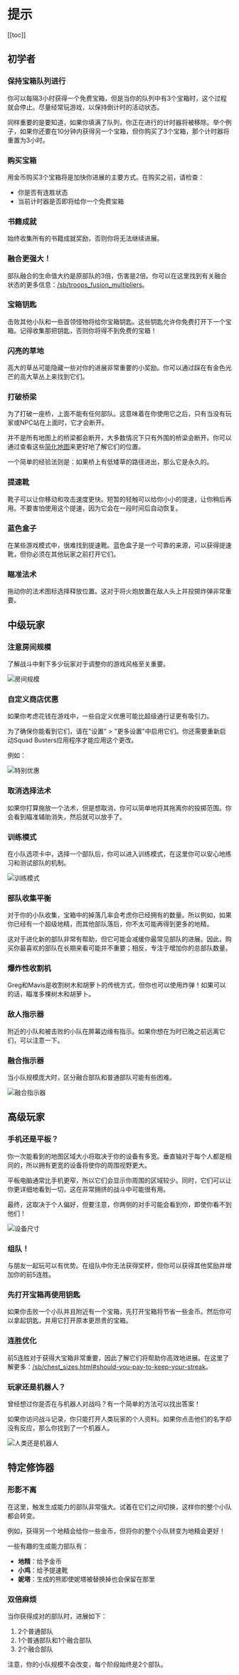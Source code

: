 # 提示

[[toc]]

## 初学者

### 保持宝箱队列进行

你可以每隔3小时获得一个免费宝箱，但是当你的队列中有3个宝箱时，这个过程就会停止。尽量经常玩游戏，以保持倒计时的活动状态。

同样重要的是要知道，如果你填满了队列，你正在进行的计时器将被移除。举个例子，如果你还要在10分钟内获得另一个宝箱，但你购买了3个宝箱，那个计时器将重置为3小时。

### 购买宝箱

用金币购买3个宝箱将是加快你进展的主要方式。在购买之前，请检查：

- 你是否有连胜状态
- 当前计时器是否即将给你一个免费宝箱

### 书籍成就

始终收集所有的书籍成就奖励，否则你将无法继续进展。

### 融合更强大！

部队融合的生命值大约是原部队的3倍，伤害是2倍。你可以在这里找到有关融合状态的更多信息：[/sb/troops_fusion_multipliers](/sb/troops_fusion_multipliers)。

### 宝箱钥匙

击败其他小队和一些首领怪物将给你宝箱钥匙。这些钥匙允许你免费打开下一个宝箱。记得收集那把钥匙，否则你将得不到免费的宝箱！

### 闪亮的草地

高大的草丛可能隐藏一些对你的进展非常重要的小奖励。你可以通过踩在有金色光芒的高大草丛上来找到它们。

### 打破桥梁

为了打破一座桥，上面不能有任何部队。这意味着在你使用它之后，只有当没有玩家或NPC站在上面时，它才会断开。

并不是所有地图上的桥梁都会断开，大多数情况下只有外围的桥梁会断开。你可以通过查看这些[简化地图](/sb/maps)来更好地了解它们的位置。

一个简单的经验法则是：如果桥上有低矮草的路径进出，那么它是永久的。

### 提速靴

靴子可以让你移动和攻击速度更快。短暂的轻触可以给你小小的提速，让你稍后再用。不要害怕使用这个提速，因为它会在一段时间后自动恢复。

### 蓝色盒子

在某些游戏模式中，很难找到提速靴。蓝色盒子是一个可靠的来源，可以获得提速靴，但你必须在其他玩家之前打开它们。

### 瞄准法术

拖动你的法术图标选择释放位置。这对于将火炮放置在敌人头上并投掷炸弹非常重要。

## 中级玩家

### 注意房间规模

了解战斗中剩下多少玩家对于调整你的游戏风格至关重要。

![房间规模](/assets/sb_live_rank_demo_1.png)

### 自定义商店优惠

如果你考虑花钱在游戏中，一些自定义优惠可能比超级通行证更有吸引力。

为了确保你能看到它们，请在"设置" > "更多设置"中启用它们。你还需要重新启动Squad Busters应用程序才能应用这个更改。

例如：

![特别优惠](/assets/sb_special_offer_1.png)

### 取消选择法术

如果你打算施放一个法术，但是想取消，你可以简单地将其拖离你的投掷范围。你会看到瞄准辅助消失，然后就可以放手了。

### 训练模式

在小队选项卡中，选择一个部队后，你可以进入训练模式，在这里你可以安心地练习和测试部队的机制。

![训练模式](/assets/sb_training_demo_2.png)

### 部队收集平衡

对于你的小队收集，宝箱中的掉落几率会考虑你已经拥有的数量。所以例如，如果你已经有一个超级地精，而其他部队落后，你不太可能再得到更多的地精。

这对于进化新的部队非常有帮助，但它可能会减缓你最常见部队的进展。因此，购买你最喜欢的部队在长期来看可能并不重要；相反，专注于增加你的总部队数量。

### 爆炸性收割机

Greg和Mavis是收割树木和胡萝卜的传统方式，但你也可以使用炸弹！如果可以的话，瞄准多棵树木和胡萝卜。

### 敌人指示器

附近的小队和被击败的小队在屏幕边缘有指示。如果你想在为时已晚之前远离它们，可以注意一下。

### 融合指示器

当小队规模庞大时，区分融合部队和普通部队可能有些困难。

![融合指示器](/assets/sb_ui_squad_1.png)

## 高级玩家

### 手机还是平板？

你一次能看到的地图区域大小将取决于你的设备有多宽。垂直轴对于每个人都是相同的，所以拥有更宽的设备将使你的周围视野更大。

平板电脑通常比手机更窄，所以它们会显示你周围的区域较少。同时，它们可以让你更详细地看到一切，这在非常拥挤的战斗中可能很有用。

最终，这取决于个人偏好，但要注意，你两侧的对手可能会看到你，即使你看不到他们！

![设备尺寸](/assets/sb_device_2.png)

### 组队！

与朋友一起玩可以有优势。在组队中你无法获得奖杯，但你可以获得其他奖励并增加你的前5连胜。

### 先打开宝箱再使用钥匙

如果你击败一个小队并且附近有一个宝箱，先打开宝箱将节省一些金币。然后你可以拿起钥匙，并用它打开原本更昂贵的宝箱。

### 连胜优化

前5连胜对于获得大宝箱非常重要，因此了解它们将帮助你高效地进展。在这里了解更多：[/sb/chest_sizes.html#should-you-pay-to-keep-your-streak](/sb/chest_sizes.html#should-you-pay-to-keep-your-streak)。

### 玩家还是机器人？

曾经想过你是否在与机器人对战吗？有一个简单的方法可以找出答案！

如果你访问战斗记录，你只能打开人类玩家的个人资料。如果你点击他们的名字却没有反应，那么你找到了一个机器人。

![人类还是机器人](/assets/sb_humanorbot_2.png)

## 特定修饰器

### 形影不离

在这里，触发生成能力的部队非常强大。试着在它们之间切换，这样你的整个小队都会转变。

例如，获得另一个地精会给你一些金币，但将你的整个小队转变为地精会更好！

一些有趣的生成能力部队有：

- **地精**：给予金币
- **小鸡**：给予提速靴
- **妮塔**：生成的熊即使妮塔被替换掉也会保留在那里

### 双倍麻烦

当你获得成对的部队时，进展如下：

1. 2个普通部队
2. 1个普通部队和1个融合部队
3. 2个融合部队

注意，你的小队规模不会改变，每个阶段始终是2个部队。